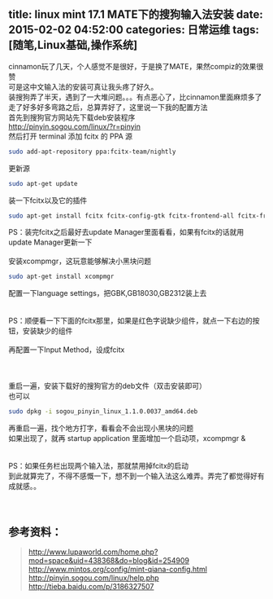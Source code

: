 title: linux mint 17.1 MATE下的搜狗输入法安装
date: 2015-02-02 04:52:00
categories: 日常运维
tags: [随笔,Linux基础,操作系统]
---
cinnamon玩了几天，个人感觉不是很好，于是换了MATE，果然compiz的效果很赞<br />
可是这中文输入法的安装可真让我头疼了好久。<br />
装搜狗弄了半天，遇到了一大堆问题。。。有点恶心了，比cinnamon里面麻烦多了 <br />
走了好多好多弯路之后，总算弄好了，这里说一下我的配置方法 <br />
首先到搜狗官方网站先下载deb安装程序 <br />
<a href="http://pinyin.sogou.com/linux/?r=pinyin" target="_blank">http://pinyin.sogou.com/linux/?r=pinyin</a><br />
然后打开 terminal
添加 fcitx 的 PPA 源 <span style="line-height:1.5;"><span style="line-height:1;"></span></span><br />
```bash
sudo add-apt-repository ppa:fcitx-team/nightly 
```
更新源 <br />
```bash
sudo apt-get update
```
装一下fcitx以及它的插件<!--more--><br />
```bash
sudo apt-get install fcitx fcitx-config-gtk fcitx-frontend-all fcitx-frontend-gtk2 fcitx-frontend-gtk3 fcitx-frontend-qt4 fcitx-ui-classic fcitx-table-all fcitx-module-kimpanel fcitx-module-dbus libopencc1 fcitx-libs-qt 
```
PS：装完fcitx之后最好去update Manager里面看看，如果有fcitx的话就用update Manager更新一下 <br />
<br />
安装xcompmgr，这玩意能够解决小黑块问题<br />
```bash
sudo apt-get install xcompmgr 
```
配置一下language settings，把GBK,GB18030,GB2312装上去<br />
<br />
<img src="http://bangz.me/images/tp_old/2015/02/1536793332.png" alt="" /><br />
<br />
PS：顺便看一下下面的fcitx那里，如果是红色字说缺少组件，就点一下右边的按钮，安装缺少的组件<br />
<br />
再配置一下Input Method，设成fcitx <br />
<br />
<img src="http://bangz.me/images/tp_old/2015/02/2745141427.png" alt="" /><br />
<br />
<img src="http://bangz.me/images/tp_old/2015/02/748332677.png" alt="" /><br />
<br />
重启一遍，安装下载好的搜狗官方的deb文件（双击安装即可） <br />
也可以<br />
```bash
sudo dpkg -i sogou_pinyin_linux_1.1.0.0037_amd64.deb
```
再重启一遍，找个地方打字，看看会不会出现小黑块的问题 <br />
如果出现了，就再 startup application 里面增加一个启动项，xcompmgr &amp; <br />
<br />
<img src="http://bangz.me/images/tp_old/2015/02/3340800031.png" alt="" /><br />
<br />
PS：如果任务栏出现两个输入法，那就禁用掉fcitx的启动 <br />
到此就算完了，不得不感慨一下，想不到一个输入法这么难弄。弄完了都觉得好有成就感。。<br />
<br />
<br />
<h2>
	参考资料：
</h2>
<blockquote>
	<a href="http://www.lupaworld.com/home.php?mod=space&uid=438368&do=blog&id=254909" target="_blank">http://www.lupaworld.com/home.php?mod=space&amp;uid=438368&amp;do=blog&amp;id=254909<br />
</a><a href="http://www.mintos.org/config/mint-qiana-config.html" target="_blank">http://www.mintos.org/config/mint-qiana-config.html<br />
</a><a href="http://pinyin.sogou.com/linux/help.php" target="_blank">http://pinyin.sogou.com/linux/help.php<br />
</a><a href="http://tieba.baidu.com/p/3186327507" target="_blank">http://tieba.baidu.com/p/3186327507</a> 
</blockquote>